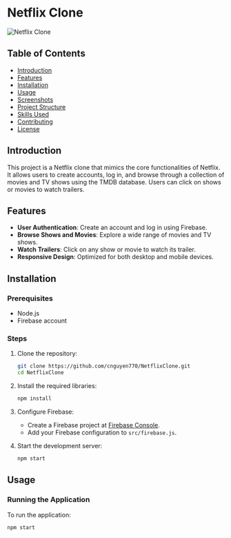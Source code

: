 # Netflix Clone

![Netflix Clone](https://yourimageurl.com/netflix_clone_main.png) <!-- Main screenshot of your website -->

## Table of Contents

- [Introduction](#introduction)
- [Features](#features)
- [Installation](#installation)
- [Usage](#usage)
- [Screenshots](#screenshots)
- [Project Structure](#project-structure)
- [Skills Used](#skills-used)
- [Contributing](#contributing)
- [License](#license)

## Introduction

This project is a Netflix clone that mimics the core functionalities of Netflix. It allows users to create accounts, log in, and browse through a collection of movies and TV shows using the TMDB database. Users can click on shows or movies to watch trailers.

## Features

- **User Authentication**: Create an account and log in using Firebase.
- **Browse Shows and Movies**: Explore a wide range of movies and TV shows.
- **Watch Trailers**: Click on any show or movie to watch its trailer.
- **Responsive Design**: Optimized for both desktop and mobile devices.

## Installation

### Prerequisites

- Node.js
- Firebase account

### Steps

1. Clone the repository:

    ```bash
    git clone https://github.com/cnguyen770/NetflixClone.git
    cd NetflixClone
    ```

2. Install the required libraries:

    ```bash
    npm install
    ```

3. Configure Firebase:

    - Create a Firebase project at [Firebase Console](https://console.firebase.google.com/).
    - Add your Firebase configuration to `src/firebase.js`.

4. Start the development server:

    ```bash
    npm start
    ```

## Usage

### Running the Application

To run the application:

```bash
npm start
